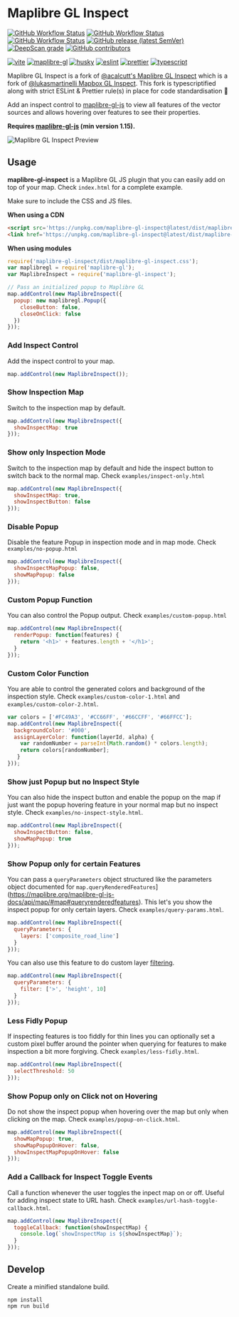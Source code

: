 # Maplibre GL Inspect

<!-- Badges -->
[![GitHub Workflow Status](https://img.shields.io/github/actions/workflow/status/geoql/maplibre-gl-inspect/ci.yml?logo=github-actions)](https://github.com/geoql/maplibre-gl-inspect/actions/workflows/ci.yml)
[![GitHub Workflow Status](https://img.shields.io/github/actions/workflow/status/geoql/maplibre-gl-inspect/shipjs-trigger.yml?label=⛴%20Ship.js%20trigger)](https://github.com/geoql/maplibre-gl-inspect/actions/workflows/shipjs-trigger.yml)
[![GitHub Workflow Status](https://img.shields.io/github/actions/workflow/status/geoql/maplibre-gl-inspect/codeql.yml?logo=lgtm&logoWidth=18)](https://github.com/geoql/maplibre-gl-inspect/actions/workflows/codeql.yml)
[![GitHub release (latest SemVer)](https://img.shields.io/github/v/release/geoql/maplibre-gl-inspect?sort=semver&logo=github)](https://github.com/geoql/maplibre-gl-inspect/releases)
[![DeepScan grade]()]()
[![GitHub contributors](https://img.shields.io/github/contributors/geoql/maplibre-gl-inspect)](https://github.com/geoql/maplibre-gl-inspect/graphs/contributors)

[![vite](https://img.shields.io/github/package-json/dependency-version/geoql/maplibre-gl-inspect/dev/vite?logo=vite)](https://vitejs.dev)
[![maplibre-gl](https://img.shields.io/github/package-json/dependency-version/geoql/maplibre-gl-inspect/maplibre-gl)](https://maplibre.org/maplibre-gl-js-docs/api/)
[![husky](https://img.shields.io/github/package-json/dependency-version/geoql/maplibre-gl-inspect/dev/vite?label=🐶%20dependency)](https://typicode.github.io/husky/#/)
[![eslint](https://img.shields.io/github/package-json/dependency-version/geoql/maplibre-gl-inspect/dev/eslint?logo=eslint)](https://eslint.org/)
[![prettier](https://img.shields.io/github/package-json/dependency-version/geoql/maplibre-gl-inspect/dev/prettier?logo=prettier)](https://prettier.io/)
[![typescript](https://img.shields.io/github/package-json/dependency-version/geoql/maplibre-gl-inspect/dev/typescript?logo=TypeScript)](https://www.typescriptlang.org/)

Maplibre GL Inspect is a fork of [@acalcutt's Maplibre GL Inspect](https://github.com/acalcutt/maplibre-gl-inspect) which is a fork of [@lukasmartinelli Mapbox GL Inspect](https://github.com/lukasmartinelli/mapbox-gl-inspect). This fork is typescriptified along with strict ESLint & Prettier rule(s) in place for code standardisation 🕺

Add an inspect control to [maplibre-gl-js](https://github.com/maplibre/maplibre-gl-js) to view all features
of the vector sources and allows hovering over features to see their properties.

**Requires [maplibre-gl-js](https://github.com/maplibre/maplibre-gl-js) (min version 1.15).**

![Maplibre GL Inspect Preview](https://cloud.githubusercontent.com/assets/1288339/21744637/11759412-d51a-11e6-9581-f26741fcd182.gif)

## Usage

**maplibre-gl-inspect** is a Maplibre GL JS plugin that you can easily add on top of your map. Check `index.html` for a complete example.

Make sure to include the CSS and JS files.

**When using a CDN**

```html
<script src='https://unpkg.com/maplibre-gl-inspect@latest/dist/maplibre-gl-inspect.js'></script>
<link href='https://unpkg.com/maplibre-gl-inspect@latest/dist/maplibre-gl-inspect.css' rel='stylesheet' />
```

**When using modules**

```js
require('maplibre-gl-inspect/dist/maplibre-gl-inspect.css');
var maplibregl = require('maplibre-gl');
var MaplibreInspect = require('maplibre-gl-inspect');

// Pass an initialized popup to Maplibre GL
map.addControl(new MaplibreInspect({
  popup: new maplibregl.Popup({
    closeButton: false,
    closeOnClick: false
  })
}));
```


### Add Inspect Control

Add the inspect control to your map.

```javascript
map.addControl(new MaplibreInspect());
```


### Show Inspection Map

Switch to the inspection map by default.

```javascript
map.addControl(new MaplibreInspect({
  showInspectMap: true
}));
```

### Show only Inspection Mode

Switch to the inspection map by default and hide the inspect button to switch back to the normal map. Check `examples/inspect-only.html`


```javascript
map.addControl(new MaplibreInspect({
  showInspectMap: true,
  showInspectButton: false
}));
```

### Disable Popup

Disable the feature Popup in inspection mode and in map mode. Check `examples/no-popup.html`

```javascript
map.addControl(new MaplibreInspect({
  showInspectMapPopup: false,
  showMapPopup: false
}));
```

### Custom Popup Function

You can also control the Popup output. Check `examples/custom-popup.html`

```javascript
map.addControl(new MaplibreInspect({
  renderPopup: function(features) {
    return '<h1>' + features.length + '</h1>';
  }
}));
```

### Custom Color Function

You are able to control the generated colors and background of the inspection style.
Check `examples/custom-color-1.html` and `examples/custom-color-2.html`.

```javascript
var colors = ['#FC49A3', '#CC66FF', '#66CCFF', '#66FFCC'];
map.addControl(new MaplibreInspect({
  backgroundColor: '#000',
  assignLayerColor: function(layerId, alpha) {
    var randomNumber = parseInt(Math.random() * colors.length);
    return colors[randomNumber];
   }
}));
```

### Show just Popup but no Inspect Style

You can also hide the inspect button and enable the popup on the map if just want the popup hovering feature in your normal map but no inspect style.
Check `examples/no-inspect-style.html`.


```js
map.addControl(new MaplibreInspect({
  showInspectButton: false,
  showMapPopup: true
}));
```

### Show Popup only for certain Features

You can pass a `queryParameters` object structured like the parameters object documented for `map.queryRenderedFeatures`](https://maplibre.org/maplibre-gl-js-docs/api/map/#map#queryrenderedfeatures).
This let's you show the inspect popup for only certain layers.
Check `examples/query-params.html`.


```js
map.addControl(new MaplibreInspect({
  queryParameters: {
    layers: ['composite_road_line']
  }
}));
```

You can also use this feature to do custom layer [filtering](https://maplibre.org/maplibre-gl-js-docs/style-spec/types/).

```js
map.addControl(new MaplibreInspect({
  queryParameters: {
    filter: ['>', 'height', 10]
  }
}));
```

### Less Fidly Popup

If inspecting features is too fiddly for thin lines you can optionally set a custom pixel buffer around the pointer when querying for features to make inspection a bit more forgiving.
Check `examples/less-fidly.html`.


```js
map.addControl(new MaplibreInspect({
  selectThreshold: 50
}));
```

### Show Popup only on Click not on Hovering

Do not show the inspect popup when hovering over the map but only when clicking on the map.
Check `examples/popup-on-click.html`.


```js
map.addControl(new MaplibreInspect({
  showMapPopup: true,
  showMapPopupOnHover: false,
  showInspectMapPopupOnHover: false
}));
```

### Add a Callback for Inspect Toggle Events

Call a function whenever the user toggles the inpect map on or off. Useful for adding inspect state to URL hash.
Check `examples/url-hash-toggle-callback.html`.

```js
map.addControl(new MaplibreInspect({
  toggleCallback: function(showInspectMap) { 
    console.log(`showInspectMap is ${showInspectMap}`);
  }
}));
```

## Develop

Create a minified standalone build.

```
npm install
npm run build
```